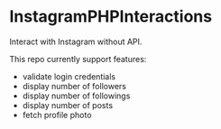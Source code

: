 # InstagramPHPInteractions
Interact with Instagram without API.

This repo currently support features:

- validate login credentials
- display number of followers
- display number of followings
- display number of posts
- fetch profile photo
